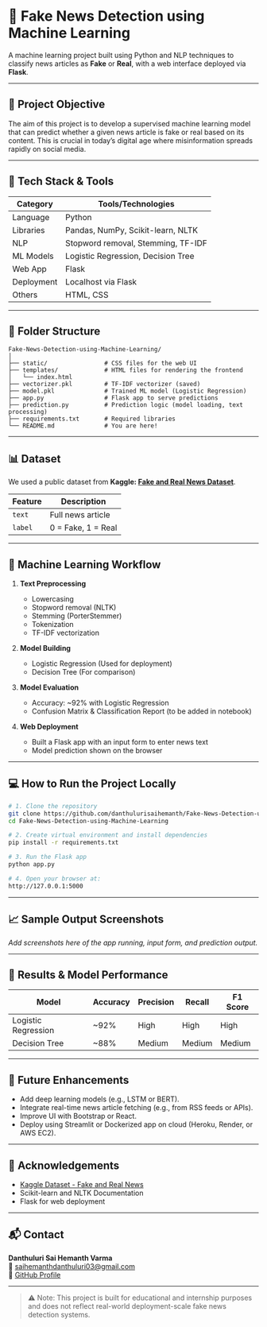 
# 📰 Fake News Detection using Machine Learning

A machine learning project built using Python and NLP techniques to classify news articles as **Fake** or **Real**, with a web interface deployed via **Flask**.

---

## 🚀 Project Objective

The aim of this project is to develop a supervised machine learning model that can predict whether a given news article is fake or real based on its content. This is crucial in today’s digital age where misinformation spreads rapidly on social media.

---

## 🧠 Tech Stack & Tools

| Category | Tools/Technologies |
|----------|--------------------|
| Language | Python |
| Libraries | Pandas, NumPy, Scikit-learn, NLTK |
| NLP | Stopword removal, Stemming, TF-IDF |
| ML Models | Logistic Regression, Decision Tree |
| Web App | Flask |
| Deployment | Localhost via Flask |
| Others | HTML, CSS |

---

## 📁 Folder Structure

```
Fake-News-Detection-using-Machine-Learning/
│
├── static/                # CSS files for the web UI
├── templates/             # HTML files for rendering the frontend
│   └── index.html
├── vectorizer.pkl         # TF-IDF vectorizer (saved)
├── model.pkl              # Trained ML model (Logistic Regression)
├── app.py                 # Flask app to serve predictions
├── prediction.py          # Prediction logic (model loading, text processing)
├── requirements.txt       # Required libraries
└── README.md              # You are here!
```

---

## 📊 Dataset

We used a public dataset from **Kaggle: [Fake and Real News Dataset](https://www.kaggle.com/clmentbisaillon/fake-and-real-news-dataset)**.

| Feature | Description |
|---------|-------------|
| `text` | Full news article |
| `label` | 0 = Fake, 1 = Real |

---

## 🧪 Machine Learning Workflow

1. **Text Preprocessing**
   - Lowercasing
   - Stopword removal (NLTK)
   - Stemming (PorterStemmer)
   - Tokenization
   - TF-IDF vectorization

2. **Model Building**
   - Logistic Regression (Used for deployment)
   - Decision Tree (For comparison)

3. **Model Evaluation**
   - Accuracy: ~92% with Logistic Regression
   - Confusion Matrix & Classification Report (to be added in notebook)

4. **Web Deployment**
   - Built a Flask app with an input form to enter news text
   - Model prediction shown on the browser

---

## 💻 How to Run the Project Locally

```bash
# 1. Clone the repository
git clone https://github.com/danthulurisaihemanth/Fake-News-Detection-using-Machine-Learning.git
cd Fake-News-Detection-using-Machine-Learning

# 2. Create virtual environment and install dependencies
pip install -r requirements.txt

# 3. Run the Flask app
python app.py

# 4. Open your browser at:
http://127.0.0.1:5000
```

---

## 📈 Sample Output Screenshots

*Add screenshots here of the app running, input form, and prediction output.*

---

## 🧪 Results & Model Performance

| Model              | Accuracy | Precision | Recall | F1 Score |
|-------------------|----------|-----------|--------|----------|
| Logistic Regression | ~92%     | High      | High   | High     |
| Decision Tree       | ~88%     | Medium    | Medium | Medium   |

---

## 📌 Future Enhancements

- Add deep learning models (e.g., LSTM or BERT).
- Integrate real-time news article fetching (e.g., from RSS feeds or APIs).
- Improve UI with Bootstrap or React.
- Deploy using Streamlit or Dockerized app on cloud (Heroku, Render, or AWS EC2).

---

## 🙌 Acknowledgements

- [Kaggle Dataset - Fake and Real News](https://www.kaggle.com/clmentbisaillon/fake-and-real-news-dataset)
- Scikit-learn and NLTK Documentation
- Flask for web deployment

---

## 📬 Contact

**Danthuluri Sai Hemanth Varma**  
📧 saihemanthdanthuluri03@gmail.com  
🔗 [GitHub Profile](https://github.com/danthulurisaihemanth)

---

> ⚠ Note: This project is built for educational and internship purposes and does not reflect real-world deployment-scale fake news detection systems.
